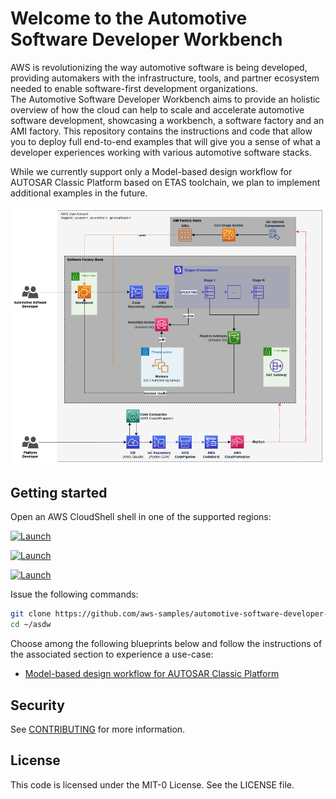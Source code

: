 # Welcome to the Automotive Software Developer Workbench

AWS is revolutionizing the way automotive software is being developed, providing automakers with the infrastructure, tools, and partner ecosystem needed to enable software-first development organizations.  
The Automotive Software Developer Workbench aims to provide an holistic overview of how the cloud can help to scale and accelerate automotive software development, showcasing a workbench, a software factory and an AMI factory.
This repository contains the instructions and code that allow you to deploy full end-to-end examples that will give you a sense of what a developer experiences working with various automotive software stacks.

While we currently support only a Model-based design workflow for AUTOSAR Classic Platform based on ETAS toolchain, we plan to implement additional examples in the future.

![Architecture](./docs/architecture.png)

## Getting started

Open an AWS CloudShell shell in one of the supported regions:

[![Launch](https://samdengler.github.io/cloudformation-launch-stack-button-svg/images/us-east-1.svg)](https://us-east-1.console.aws.amazon.com/cloudshell/)

[![Launch](https://samdengler.github.io/cloudformation-launch-stack-button-svg/images/eu-central-1.svg)](https://eu-central-1.console.aws.amazon.com/cloudshell/)

[![Launch](https://samdengler.github.io/cloudformation-launch-stack-button-svg/images/ap-southeast-1.svg)](https://ap-southeast-1.console.aws.amazon.com/cloudshell/)

Issue the following commands:

```sh
git clone https://github.com/aws-samples/automotive-software-developer-workbench.git asdw
cd ~/asdw
```

Choose among the following blueprints below and follow the instructions of the associated section to experience a use-case:

- [Model-based design workflow for AUTOSAR Classic Platform](blueprints/etas-autosar-cp/README.md)

## Security

See [CONTRIBUTING](CONTRIBUTING.md#security-issue-notifications) for more 
information.

## License

This code is licensed under the MIT-0 License. See the LICENSE file.

